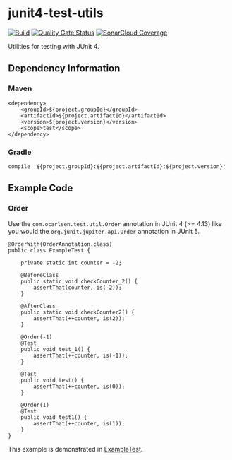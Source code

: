 # junit4-test-utils

[//]: # ([![Maven Central]&#40;https://img.shields.io/maven-central/v/com.ocarlsen.test/junit4-test-utils.svg?label=Maven%20Central&#41;]&#40;https://central.sonatype.com/artifact/com.ocarlsen.test/junit4-test-utils&#41;)
[![Build](https://github.com/ocarlsen/junit4-test-utils/actions/workflows/build.yml/badge.svg)](https://github.com/ocarlsen/junit4-test-utils/actions/workflows/build.yml)
[![Quality Gate Status](https://sonarcloud.io/api/project_badges/measure?project=ocarlsen_junit4-test-utils&metric=alert_status)](https://sonarcloud.io/dashboard?id=ocarlsen_junit4-test-utils)
[![SonarCloud Coverage](https://sonarcloud.io/api/project_badges/measure?project=ocarlsen_junit4-test-utils&metric=coverage)](https://sonarcloud.io/dashboard?id=ocarlsen_junit4-test-utils)

Utilities for testing with JUnit 4.

## Dependency Information

### Maven

    <dependency>
        <groupId>${project.groupId}</groupId>
        <artifactId>${project.artifactId}</artifactId>
        <version>${project.version}</version>
        <scope>test</scope>
    </dependency>

### Gradle

    compile '${project.groupId}:${project.artifactId}:${project.version}'

## Example Code

### Order

Use the `com.ocarlsen.test.util.Order` annotation in JUnit 4 (>= 4.13)
like you would the `org.junit.jupiter.api.Order` annotation in JUnit 5.

    @OrderWith(OrderAnnotation.class)
    public class ExampleTest {
    
        private static int counter = -2;
    
        @BeforeClass
        public static void checkCounter_2() {
            assertThat(counter, is(-2));
        }
    
        @AfterClass
        public static void checkCounter2() {
            assertThat(++counter, is(2));
        }
    
        @Order(-1)
        @Test
        public void test_1() {
            assertThat(++counter, is(-1));
        }
    
        @Test
        public void test() {
            assertThat(++counter, is(0));
        }
    
        @Order(1)
        @Test
        public void test1() {
            assertThat(++counter, is(1));
        }
    }

This example is demonstrated in
[ExampleTest](https://github.com/ocarlsen/junit4-test-utils/blob/main/src/test/java/com/ocarlsen/test/util/ExampleTest.java).

